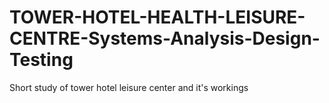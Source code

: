 # TOWER-HOTEL-HEALTH-LEISURE-CENTRE-Systems-Analysis-Design-Testing
Short study of tower hotel leisure center and it's workings
